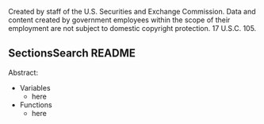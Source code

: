 ﻿Created by staff of the U.S. Securities and Exchange Commission.
Data and content created by government employees within the scope of their employment are not subject to domestic copyright protection. 17 U.S.C. 105.

## SectionsSearch README
Abstract:

 - Variables
	 - here
 - Functions
	 - here
